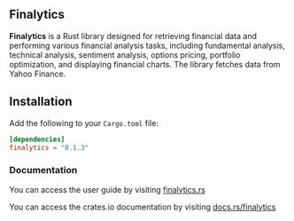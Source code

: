 ## Finalytics

**Finalytics** is a Rust library designed for retrieving financial data and performing various financial analysis tasks, including fundamental analysis, technical analysis, sentiment analysis, options pricing, portfolio optimization, and displaying financial charts. The library fetches data from Yahoo Finance.

## Installation

Add the following to your `Cargo.toml` file:

```toml
[dependencies]
finalytics = "0.1.3"
```

### Documentation

You can access the user guide by visiting [finalytics.rs](https://finalytics.rs/)

You can access the crates.io documentation by visiting [docs.rs/finalytics](https://docs.rs/finalytics/)